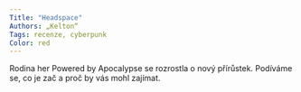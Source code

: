 ```yaml
---
Title: "Headspace"
Authors: „Kelton“
Tags: recenze, cyberpunk
Color: red
---
```

Rodina her Powered by Apocalypse se rozrostla
o nový přírůstek. Podíváme se, co je
zač a proč by vás mohl zajímat.
